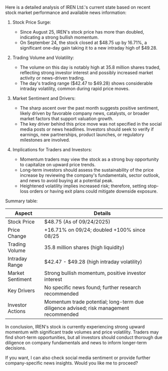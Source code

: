 Here is a detailed analysis of IREN Ltd.'s current state based on recent stock market performance and available news information:

1. Stock Price Surge: 
   - Since August 25, IREN's stock price has more than doubled, indicating a strong bullish momentum.
   - On September 24, the stock closed at $48.75 up by 16.71%, a significant one-day gain taking it to a new intraday high of $49.28.

2. Trading Volume and Volatility:
   - The volume on this day is notably high at 35.8 million shares traded, reflecting strong investor interest and possibly increased market activity or news-driven trading.
   - The day's trading range ($42.47 to $49.28) shows considerable intraday volatility, common during rapid price moves.

3. Market Sentiment and Drivers:
   - The sharp ascent over the past month suggests positive sentiment, likely driven by favorable company news, catalysts, or broader market factors that support valuation growth.
   - The key driver behind this price move was not specified in the social media posts or news headlines. Investors should seek to verify if earnings, new partnerships, product launches, or regulatory milestones are involved.

4. Implications for Traders and Investors:
   - Momentum traders may view the stock as a strong buy opportunity to capitalize on upward price trends.
   - Long-term investors should assess the sustainability of the price increase by reviewing the company's fundamentals, sector outlook, and news to avoid buying at a potential peak.
   - Heightened volatility implies increased risk; therefore, setting stop-loss orders or having exit plans could mitigate downside exposure.

Summary table:

| Aspect              | Details                                              |
|---------------------|------------------------------------------------------|
| Stock Price         | $48.75 (As of 09/24/2025)                           |
| Price Change        | +16.71% on 09/24; doubled +100% since 08/25         |
| Trading Volume      | 35.8 million shares (high liquidity)                 |
| Intraday Range      | $42.47 - $49.28 (high intraday volatility)           |
| Market Sentiment    | Strong bullish momentum, positive investor interest  |
| Key Drivers         | No specific news found; further research recommended |
| Investor Actions    | Momentum trade potential; long-term due diligence advised; risk management recommended |

In conclusion, IREN's stock is currently experiencing strong upward momentum with significant trade volumes and price volatility. Traders may find short-term opportunities, but all investors should conduct thorough due diligence on company fundamentals and news to inform longer-term decisions.

If you want, I can also check social media sentiment or provide further company-specific news insights. Would you like me to proceed?